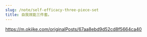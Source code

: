```yaml
---
slug: /note/self-efficacy-three-piece-set
title: 自我效能三件套。
---
```

https://m.okjike.com/originalPosts/67aa8ebd9d52cd8f5664ca40
